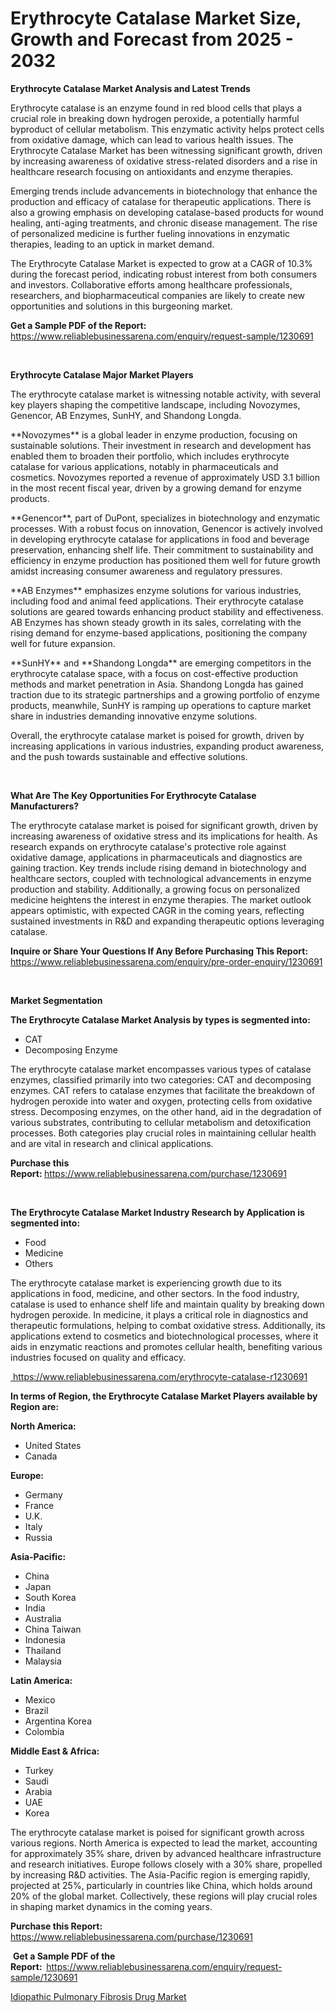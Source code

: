 <p><h1>Erythrocyte Catalase Market Size, Growth and Forecast from 2025 - 2032</h1></p><p><strong>Erythrocyte Catalase Market Analysis and Latest Trends</strong></p>
<p><p>Erythrocyte catalase is an enzyme found in red blood cells that plays a crucial role in breaking down hydrogen peroxide, a potentially harmful byproduct of cellular metabolism. This enzymatic activity helps protect cells from oxidative damage, which can lead to various health issues. The Erythrocyte Catalase Market has been witnessing significant growth, driven by increasing awareness of oxidative stress-related disorders and a rise in healthcare research focusing on antioxidants and enzyme therapies.</p><p>Emerging trends include advancements in biotechnology that enhance the production and efficacy of catalase for therapeutic applications. There is also a growing emphasis on developing catalase-based products for wound healing, anti-aging treatments, and chronic disease management. The rise of personalized medicine is further fueling innovations in enzymatic therapies, leading to an uptick in market demand. </p><p>The Erythrocyte Catalase Market is expected to grow at a CAGR of 10.3% during the forecast period, indicating robust interest from both consumers and investors. Collaborative efforts among healthcare professionals, researchers, and biopharmaceutical companies are likely to create new opportunities and solutions in this burgeoning market.</p></p>
<p><strong>Get a Sample PDF of the Report:&nbsp;</strong> <a href="https://www.reliablebusinessarena.com/enquiry/request-sample/1230691?utm_campaign=1948&utm_medium=2&utm_source=Github&utm_content=ia&utm_term=08032025&utm_id=erythrocyte-catalase">https://www.reliablebusinessarena.com/enquiry/request-sample/1230691</a></p>
<p>&nbsp;</p>
<p><strong>Erythrocyte Catalase Major Market Players</strong></p>
<p><p>The erythrocyte catalase market is witnessing notable activity, with several key players shaping the competitive landscape, including Novozymes, Genencor, AB Enzymes, SunHY, and Shandong Longda.</p><p>**Novozymes** is a global leader in enzyme production, focusing on sustainable solutions. Their investment in research and development has enabled them to broaden their portfolio, which includes erythrocyte catalase for various applications, notably in pharmaceuticals and cosmetics. Novozymes reported a revenue of approximately USD 3.1 billion in the most recent fiscal year, driven by a growing demand for enzyme products.</p><p>**Genencor**, part of DuPont, specializes in biotechnology and enzymatic processes. With a robust focus on innovation, Genencor is actively involved in developing erythrocyte catalase for applications in food and beverage preservation, enhancing shelf life. Their commitment to sustainability and efficiency in enzyme production has positioned them well for future growth amidst increasing consumer awareness and regulatory pressures.</p><p>**AB Enzymes** emphasizes enzyme solutions for various industries, including food and animal feed applications. Their erythrocyte catalase solutions are geared towards enhancing product stability and effectiveness. AB Enzymes has shown steady growth in its sales, correlating with the rising demand for enzyme-based applications, positioning the company well for future expansion.</p><p>**SunHY** and **Shandong Longda** are emerging competitors in the erythrocyte catalase space, with a focus on cost-effective production methods and market penetration in Asia. Shandong Longda has gained traction due to its strategic partnerships and a growing portfolio of enzyme products, meanwhile, SunHY is ramping up operations to capture market share in industries demanding innovative enzyme solutions.</p><p>Overall, the erythrocyte catalase market is poised for growth, driven by increasing applications in various industries, expanding product awareness, and the push towards sustainable and effective solutions.</p></p>
<p>&nbsp;</p>
<p><strong>What Are The Key Opportunities For Erythrocyte Catalase Manufacturers?</strong></p>
<p><p>The erythrocyte catalase market is poised for significant growth, driven by increasing awareness of oxidative stress and its implications for health. As research expands on erythrocyte catalase's protective role against oxidative damage, applications in pharmaceuticals and diagnostics are gaining traction. Key trends include rising demand in biotechnology and healthcare sectors, coupled with technological advancements in enzyme production and stability. Additionally, a growing focus on personalized medicine heightens the interest in enzyme therapies. The market outlook appears optimistic, with expected CAGR in the coming years, reflecting sustained investments in R&D and expanding therapeutic options leveraging catalase.</p></p>
<p><strong>Inquire or Share Your Questions If Any Before Purchasing This Report:</strong> <a href="https://www.reliablebusinessarena.com/enquiry/pre-order-enquiry/1230691?utm_campaign=1948&utm_medium=2&utm_source=Github&utm_content=ia&utm_term=08032025&utm_id=erythrocyte-catalase">https://www.reliablebusinessarena.com/enquiry/pre-order-enquiry/1230691</a></p>
<p>&nbsp;</p>
<p><strong>Market Segmentation</strong></p>
<p><strong>The Erythrocyte Catalase Market Analysis by types is segmented into:</strong></p>
<p><ul><li>CAT</li><li>Decomposing Enzyme</li></ul></p>
<p><p>The erythrocyte catalase market encompasses various types of catalase enzymes, classified primarily into two categories: CAT and decomposing enzymes. CAT refers to catalase enzymes that facilitate the breakdown of hydrogen peroxide into water and oxygen, protecting cells from oxidative stress. Decomposing enzymes, on the other hand, aid in the degradation of various substrates, contributing to cellular metabolism and detoxification processes. Both categories play crucial roles in maintaining cellular health and are vital in research and clinical applications.</p></p>
<p><strong>Purchase this Report:&nbsp;</strong><a href="https://www.reliablebusinessarena.com/purchase/1230691?utm_campaign=1948&utm_medium=2&utm_source=Github&utm_content=ia&utm_term=08032025&utm_id=erythrocyte-catalase">https://www.reliablebusinessarena.com/purchase/1230691</a></p>
<p>&nbsp;</p>
<p><strong>The Erythrocyte Catalase Market Industry Research by Application is segmented into:</strong></p>
<p><ul><li>Food</li><li>Medicine</li><li>Others</li></ul></p>
<p><p>The erythrocyte catalase market is experiencing growth due to its applications in food, medicine, and other sectors. In the food industry, catalase is used to enhance shelf life and maintain quality by breaking down hydrogen peroxide. In medicine, it plays a critical role in diagnostics and therapeutic formulations, helping to combat oxidative stress. Additionally, its applications extend to cosmetics and biotechnological processes, where it aids in enzymatic reactions and promotes cellular health, benefiting various industries focused on quality and efficacy.</p></p>
<p><a href="https://www.reliablebusinessarena.com/erythrocyte-catalase-r1230691?utm_campaign=1948&utm_medium=2&utm_source=Github&utm_content=ia&utm_term=08032025&utm_id=erythrocyte-catalase">&nbsp;https://www.reliablebusinessarena.com/erythrocyte-catalase-r1230691</a></p>
<p><strong>In terms of Region, the Erythrocyte Catalase Market Players available by Region are:</strong></p>
<p>
    <p> <strong> North America: </strong>
        <ul>
            <li>United States</li>
            <li>Canada</li>
        </ul>
        </p> 
    <p> <strong> Europe: </strong>
        <ul>
            <li>Germany</li>
            <li>France</li>
            <li>U.K.</li>
            <li>Italy</li>
            <li>Russia</li>
        </ul>
        </p> 
    <p> <strong> Asia-Pacific: </strong>
        <ul>
            <li>China</li>
            <li>Japan</li>
            <li>South Korea</li>
            <li>India</li>
            <li>Australia</li>
            <li>China Taiwan</li>
            <li>Indonesia</li>
            <li>Thailand</li>
            <li>Malaysia</li>
        </ul>
        </p> 
    <p> <strong> Latin America: </strong>
        <ul>
            <li>Mexico</li>
            <li>Brazil</li>
            <li>Argentina Korea</li>
            <li>Colombia</li>
        </ul>
        </p> 
    <p> <strong> Middle East & Africa: </strong>
        <ul>
            <li>Turkey</li>
            <li>Saudi</li>
            <li>Arabia</li>
            <li>UAE</li>
            <li>Korea</li>
        </ul>
    </p>
    </p>
<p><p>The erythrocyte catalase market is poised for significant growth across various regions. North America is expected to lead the market, accounting for approximately 35% share, driven by advanced healthcare infrastructure and research initiatives. Europe follows closely with a 30% share, propelled by increasing R&D activities. The Asia-Pacific region is emerging rapidly, projected at 25%, particularly in countries like China, which holds around 20% of the global market. Collectively, these regions will play crucial roles in shaping market dynamics in the coming years.</p></p>
<p><strong>Purchase this Report: </strong><a href="https://www.reliablebusinessarena.com/purchase/1230691?utm_campaign=1948&utm_medium=2&utm_source=Github&utm_content=ia&utm_term=08032025&utm_id=erythrocyte-catalase">https://www.reliablebusinessarena.com/purchase/1230691</a></p>
<p>&nbsp;<strong>Get a Sample PDF of the Report:&nbsp;&nbsp;</strong><a href="https://www.reliablebusinessarena.com/enquiry/request-sample/1230691?utm_campaign=1948&utm_medium=2&utm_source=Github&utm_content=ia&utm_term=08032025&utm_id=erythrocyte-catalase">https://www.reliablebusinessarena.com/enquiry/request-sample/1230691</a></p>
<p><strong></strong></p>
<p><p><a href="https://github.com/rahu1506/Market-Research-Report-List-6/blob/main/idiopathic-pulmonary-fibrosis-drug-market.md?utm_campaign=1948&utm_medium=2&utm_source=Github&utm_content=ia&utm_term=08032025&utm_id=erythrocyte-catalase">Idiopathic Pulmonary Fibrosis Drug Market</a></p></p>